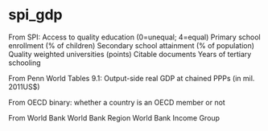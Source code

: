 # spi_gdp
From SPI:
  Access to quality education (0=unequal; 4=equal)
  Primary school enrollment (% of children)
  Secondary school attainment (% of population)
  Quality weighted universities (points)
  Citable documents
  Years of tertiary schooling

From Penn World Tables 9.1:
  Output-side real GDP at chained PPPs (in mil. 2011US$)

From OECD
  binary: whether a country is an OECD member or not

From World Bank
  World Bank Region
  World Bank Income Group
